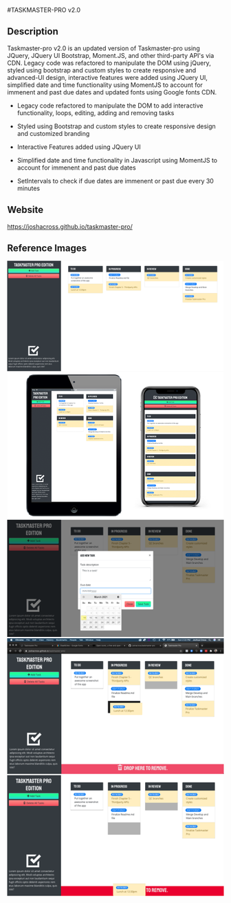 #TASKMASTER-PRO v2.0

## Description
Taskmaster-pro v2.0 is an updated version of Taskmaster-pro using JQuery, JQuery UI Bootstrap, Moment.JS, and other third-party API's via CDN. Legacy code was refactored to manipulate the DOM using jQuery, styled using bootstrap and custom styles to create responsive and advanced-UI design, interactive features were added using JQuery UI, simplified date and time functionality using MomentJS to account for immenent and past due dates and updated fonts using Google fonts CDN.

* Legacy code refactored to manipulate the DOM to add interactive functionality, loops, editing, adding and removing tasks

* Styled using Bootstrap and custom styles to create responsive design and customized branding

* Interactive Features added using JQuery UI

* Simplified date and time functionality in Javascript using MomentJS to account for immenent and past due dates

* SetIntervals to check if due dates are immenent or past due every 30 minutes

## Website
https://joshacross.github.io/taskmaster-pro/

## Reference Images
<img src="./assets/images/tmp-desktop.png">

<img src="./assets/images/tmp-responsive.png">

<img src="./assets/images/tmp-taskadd.png">

<img src="./assets/images/tmp-taskmove.png">

<img src="./assets/images/tmp-remove.png">